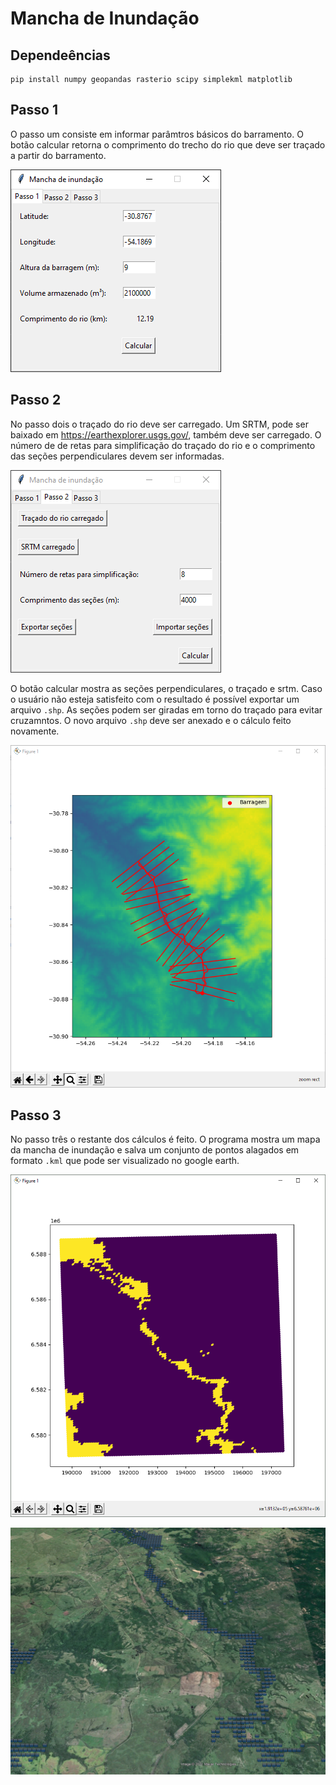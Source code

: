 # Mancha de Inundação

## Dependeências

    pip install numpy geopandas rasterio scipy simplekml matplotlib
  
## Passo 1

O passo um consiste em informar parâmtros básicos do barramento. O botão calcular retorna o comprimento do trecho do rio que deve ser traçado a partir do barramento. 

![alt text](figs/p1.png)

## Passo 2

No passo dois o traçado do rio deve ser carregado. Um SRTM, pode ser baixado em https://earthexplorer.usgs.gov/, também deve ser carregado. O número de de retas para simplificação do traçado do rio e o comprimento das seções perpendiculares devem ser informadas.

![alt text](figs/p2.png)

O botão calcular mostra as seções perpendiculares, o traçado e srtm. Caso o usuário não esteja satisfeito com o resultado é possível exportar um arquivo `.shp`. As seções podem ser giradas em torno do traçado para evitar cruzamntos. O novo arquivo `.shp` deve ser anexado e o cálculo feito novamente.

![alt text](figs/mapa_secs.PNG)

## Passo 3

No passo três o restante dos cálculos é feito. O programa mostra um mapa da mancha de inundação e salva um conjunto de pontos alagados em formato `.kml` que pode ser visualizado no google earth.

![alt text](figs/mancha.PNG)

![alt text](figs/pts_alagados.PNG)
